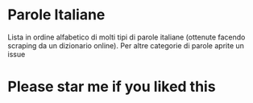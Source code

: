 # Parole Italiane
Lista in ordine alfabetico di molti tipi di parole italiane (ottenute facendo scraping da un dizionario online).
Per altre categorie di parole aprite un issue
# Please star me if you liked this
